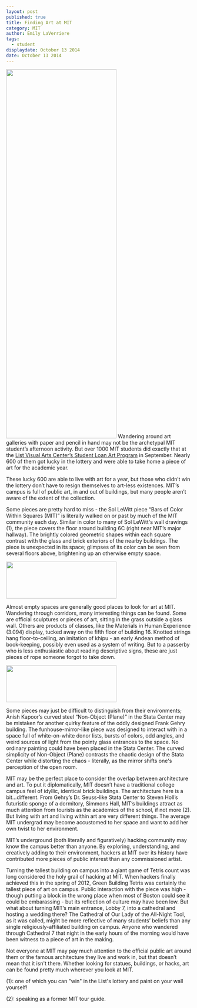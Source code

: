 ```yaml
---
layout: post
published: true
title: Finding Art at MIT
category: MIT
author: Emily LaVerriere
tags: 
  - student
displaydate: October 13 2014
date: October 13 2014
---
```


<img src="http://i.imgur.com/8l0O7X8.jpg" width="300px" height="1000px" />     Wandering around art galleries with paper and pencil in hand may not be the archetypal MIT student’s afternoon activity. But over 1000 MIT students did exactly that at the [List Visual Arts Center’s Student Loan Art Program](https://listart.mit.edu/events-programs/student-loan-art-program-artwork-pickup) in September. Nearly 600 of them got lucky in the lottery and were able to take home a piece of art for the academic year. 

These lucky 600 are able to live with art for a year, but those who didn’t win the lottery don’t have to resign themselves to art-less existences. MIT’s campus is full of public art, in and out of buildings, but many people aren’t aware of the extent of the collection. 

Some pieces are pretty hard to miss - the Sol LeWitt piece “Bars of Color Within Squares (MIT)” is literally walked on or past by much of the MIT community each day. Similar in color to many of Sol LeWitt's wall drawings (1), the piece covers the floor around building 6C (right near MIT’s major hallway). The brightly colored geometric shapes within each square contrast with the glass and brick exteriors of the nearby buildings. The piece is unexpected in its space; glimpses of its color can be seen from several floors above, brightening up an otherwise empty space. 

<img src="http://i.imgur.com/CKS0LGr.jpg" width="300px" height="100px" />

Almost empty spaces are generally good places to look for art at MIT. Wandering through corridors, many interesting things can be found. Some are official sculptures or pieces of art, sitting in the grass outside a glass wall. Others are products of classes, like the Materials in Human Experience (3.094) display, tucked away on the fifth floor of building 16. Knotted strings hang floor-to-ceiling, an imitation of khipu - an early Andean method of book-keeping, possibly even used as a system of writing. But to a passerby who is less enthusiastic about reading descriptive signs, these are just pieces of rope someone forgot to take down.

<img src="http://i.imgur.com/RyYCxdU.jpg" width="300px" height="100px" />

Some pieces may just be difficult to distinguish from their environments; Anish Kapoor’s curved steel “Non-Object (Plane)” in the Stata Center may be mistaken for another quirky feature of the oddly designed Frank Gehry building. The funhouse-mirror-like piece was designed to interact with in a space full of white-on-white donor lists, bursts of colors, odd angles, and weird sources of light from the pointy glass entrances to the space. No ordinary painting could have been placed in the Stata Center. The curved simplicity of Non-Object (Plane) contrasts the chaotic design of the Stata Center while distorting the chaos - literally, as the mirror shifts one's perception of the open room. 

<!---
if I don't get permission to use the hack picture, I'll take a picture of the stata center or simmons to put here.
-->

MIT may be the perfect place to consider the overlap between architecture and art. To put it diplomatically, MIT doesn’t have a traditional college campus feel of idyllic, identical brick buildings. The architecture here is a bit...different. From Gehry’s Dr. Seuss-like Stata Center to Steven Holl’s futuristic sponge of a dormitory, Simmons Hall, MIT’s buildings attract as much attention from tourists as the academics of the school, if not more (2). But living with art and living within art are very different things. The average MIT undergrad may become accustomed to her space and want to add her own twist to her environment. 

MIT’s underground (both literally and figuratively) hacking community may know the campus better than anyone. By exploring, understanding, and creatively adding to their environment, hackers at MIT over its history have contributed more pieces of public interest than any commissioned artist. 

<!---
I haven't gotten a response yet from the photographer, so I don't feel comfortable posting this with the picture displayed yet. Hopefully will hear back soon!
or I will dig up some of my old photos to see if any of the ones I took of tetris are usable.
![photo credit: MIT Hacks Gallery](http://hacks.mit.edu/Hacks/by_year/1992/cathedral_7/windows1.gif)
-->

Turning the tallest building on campus into a giant game of Tetris count was long considered the holy grail of hacking at MIT. When hackers finally achieved this in the spring of 2012, Green Building Tetris was certainly the tallest piece of art on campus. Public interaction with the piece was high - though putting a block in the wrong place when most of Boston could see it could be embarassing - but its reflection of culture may have been low. But what about turning MIT’s main entrance, Lobby 7, into a cathedral and hosting a wedding there? The Cathedral of Our Lady of the All-Night Tool, as it was called, might be more reflective of many students’ beliefs than any single religiously-affiliated building on campus. Anyone who wandered through Cathedral 7 that night in the early hours of the morning would have been witness to a piece of art in the making. 

Not everyone at MIT may pay much attention to the official public art around them or the famous architecture they live and work in, but that doesn’t mean that it isn't there. Whether looking for statues, buildings, or hacks, art can be found pretty much wherever you look at MIT. 


(1): one of which you can "win" in the List's lottery and paint on your wall yourself!

(2): speaking as a former MIT tour guide.